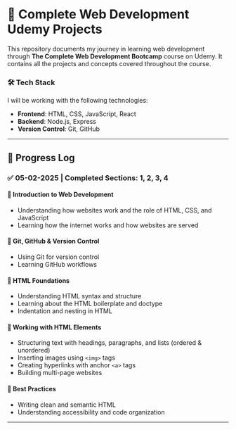 # 🚀 Complete Web Development Udemy Projects  

This repository documents my journey in learning web development through **The Complete Web Development Bootcamp** course on Udemy. It contains all the projects and concepts covered throughout the course.  

### 🛠️ Tech Stack  
I will be working with the following technologies:  
- **Frontend**: HTML, CSS, JavaScript, React  
- **Backend**: Node.js, Express  
- **Version Control**: Git, GitHub  

---

## 📅 Progress Log  

### ✅ 05-02-2025 | Completed Sections: 1, 2, 3, 4  

#### 🔹 **Introduction to Web Development**  
- Understanding how websites work and the role of HTML, CSS, and JavaScript  
- Learning how the internet works and how websites are served  

#### 🔹 **Git, GitHub & Version Control**  
- Using Git for version control  
- Learning GitHub workflows  

#### 🔹 **HTML Foundations**  
- Understanding HTML syntax and structure  
- Learning about the HTML boilerplate and doctype  
- Indentation and nesting in HTML  

#### 🔹 **Working with HTML Elements**  
- Structuring text with headings, paragraphs, and lists (ordered & unordered)  
- Inserting images using `<img>` tags  
- Creating hyperlinks with anchor `<a>` tags  
- Building multi-page websites  

#### 🔹 **Best Practices**  
- Writing clean and semantic HTML  
- Understanding accessibility and code organization  

---

 
